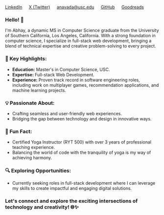 [LinkedIn](https://www.linkedin.com/in/abhaynavada)
&emsp;
[X (Twitter)](https://twitter.com/abhaynavada)
&emsp;
[anavada@usc.edu](anavada@usc.edu)
&emsp;
[GitHub](https://github.com/abhaynavada)
&emsp;
[Goodreads](https://www.goodreads.com/abhaynavada)

### Hello! 👋
I'm Abhay, a dynamic MS in Computer Science graduate from the University of Southern California, Los Angeles, California. With a strong foundation in computer science, I specialize in full-stack web development, bringing a blend of technical expertise and creative problem-solving to every project.

### 🚀 Key Highlights:
- **Education:** Master's in Computer Science, USC.
- **Expertise:** Full-stack Web Development.
- **Experience:** Proven track record in software engineering roles, including work on multiplayer games, recommendation applications, and machine learning projects.

### 💡 Passionate About:
- Crafting seamless and user-friendly web experiences.
- Bridging the gap between technology and design in innovative ways.

### 🧘 Fun Fact:
- Certified Yoga Instructor (RYT 500) with over 3 years of professional teaching experience.
- Balancing the world of code with the tranquility of yoga is my way of achieving harmony.

### 🔍 Exploring Opportunities:
- Currently seeking roles in full-stack development where I can leverage my skills to create impactful and engaging digital solutions.

### Let's connect and explore the exciting intersections of technology and creativity! 🌐✨

<!--
**AbhayNavada/AbhayNavada** is a ✨ _special_ ✨ repository because its `README.md` (this file) appears on your GitHub profile.
-->
